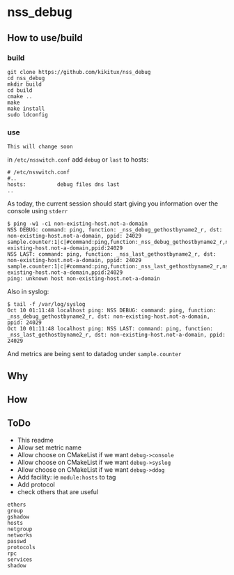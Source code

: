 # nss_debug

## How to use/build

### build
```
git clone https://github.com/kikitux/nss_debug
cd nss_debug
mkdir build
cd build
cmake ..
make
make install
sudo ldconfig
```

### use

```
This will change soon
```


in `/etc/nsswitch.conf` add `debug` or `last` to hosts:

```
# /etc/nsswitch.conf
#..
hosts:          debug files dns last
..
```

As today, the current session should start giving you information over the console using `stderr`

```
$ ping -w1 -c1 non-existing-host.not-a-domain
NSS DEBUG: command: ping, function: _nss_debug_gethostbyname2_r, dst: non-existing-host.not-a-domain, ppid: 24029
sample.counter:1|c|#command:ping,function:_nss_debug_gethostbyname2_r,nss:DEBUG,src:desktop,dst:non-existing-host.not-a-domain,ppid:24029
NSS LAST: command: ping, function: _nss_last_gethostbyname2_r, dst: non-existing-host.not-a-domain, ppid: 24029
sample.counter:1|c|#command:ping,function:_nss_last_gethostbyname2_r,nss:LAST,src:desktop,dst:non-existing-host.not-a-domain,ppid:24029
ping: unknown host non-existing-host.not-a-domain
```

Also in syslog:

```
$ tail -f /var/log/syslog
Oct 10 01:11:48 localhost ping: NSS DEBUG: command: ping, function: _nss_debug_gethostbyname2_r, dst: non-existing-host.not-a-domain, ppid: 24029
Oct 10 01:11:48 localhost ping: NSS LAST: command: ping, function: _nss_last_gethostbyname2_r, dst: non-existing-host.not-a-domain, ppid: 24029
```

And metrics are being sent to datadog under `sample.counter`

## Why

## How

## ToDo

- This readme
- Allow set metric name
- Allow choose on CMakeList if we want `debug->console`
- Allow choose on CMakeList if we want `debug->syslog`
- Allow choose on CMakeList if we want `debug->ddog`
- Add facility: ie `module:hosts` to tag
- Add protocol
- check others that are useful 


```
ethers
group
gshadow
hosts
netgroup
networks
passwd
protocols
rpc
services
shadow
```

